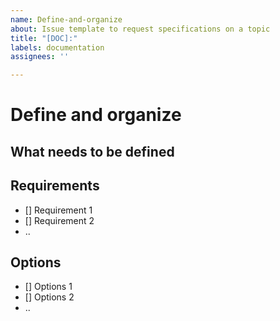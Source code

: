 ```yaml
---
name: Define-and-organize
about: Issue template to request specifications on a topic
title: "[DOC]:"
labels: documentation
assignees: ''

---
```


# Define and organize

## What needs to be defined

## Requirements

- [] Requirement 1
- [] Requirement 2
- ..

## Options

- [] Options 1
- [] Options 2
- ..
